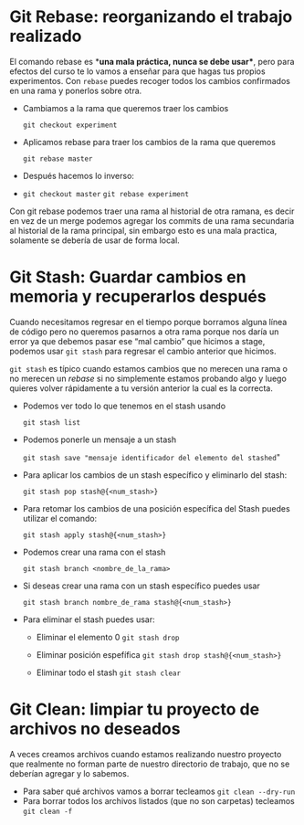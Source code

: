 # Git Rebase: reorganizando el trabajo realizado

El comando rebase es ***una mala práctica, nunca se debe usar\***, pero para efectos del curso te lo vamos a enseñar para que hagas tus propios experimentos. Con `rebase` puedes recoger todos los cambios confirmados en una rama y ponerlos sobre otra.



- Cambiamos a la rama que queremos traer los cambios

  `git checkout experiment`

- Aplicamos rebase para traer los cambios de la rama que queremos

   `git rebase master`

- Después hacemos lo inverso:
- `git checkout master` `git rebase experiment`

Con git rebase podemos traer una rama al historial de otra ramana, es decir en vez de un merge podemos agregar los commits de una rama secundaria al historial de la rama principal, sin embargo esto es una mala practica, solamente se debería de usar de forma local.





# Git Stash: Guardar cambios en memoria y recuperarlos después

Cuando necesitamos regresar en el tiempo porque borramos alguna línea de código pero no queremos pasarnos a otra rama porque nos daría un error ya que debemos pasar ese “mal cambio” que hicimos a stage, podemos usar `git stash` para regresar el cambio anterior que hicimos.

`git stash` es típico cuando estamos cambios que no merecen una rama o no merecen un *rebase* si no simplemente estamos probando algo y luego quieres volver rápidamente a tu versión anterior la cual es la correcta.



- Podemos ver todo lo que tenemos en el stash usando

  `git stash list`

- Podemos ponerle un mensaje a un stash

  `git stash save "mensaje identificador del elemento del stashed`"

- Para aplicar los cambios de un stash específico y eliminarlo del stash:

  `git stash pop stash@{<num_stash>}`

- Para retomar los cambios de una posición específica del Stash puedes utilizar el comando:

  `git stash apply stash@{<num_stash>}`

- Podemos crear una rama con el stash 

  `git stash branch <nombre_de_la_rama>`

- Si deseas crear una rama con un stash específico puedes usar

  `git stash branch nombre_de_rama stash@{<num_stash>}`

- Para eliminar el stash puedes usar:

  - Eliminar el elemento 0 `git stash drop` 

  - Eliminar posición espefífica `git stash drop stash@{<num_stash>}`

  - Eliminar todo el stash `git stash clear`



# Git Clean: limpiar tu proyecto de archivos no deseados

A veces creamos archivos cuando estamos realizando nuestro proyecto que realmente no forman parte de nuestro directorio de trabajo, que no se deberían agregar y lo sabemos.

- Para saber qué archivos vamos a borrar tecleamos `git clean --dry-run`
- Para borrar todos los archivos listados (que no son carpetas) tecleamos `git clean -f`

